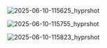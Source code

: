  
![2025-06-10-115625_hyprshot](https://github.com/user-attachments/assets/85a84dab-c382-49f0-9f7b-d6daabbac4da)

![2025-06-10-115755_hyprshot](https://github.com/user-attachments/assets/e5e3daa2-2ea2-47a0-90a4-0d4cc3acb442)

![2025-06-10-115823_hyprshot](https://github.com/user-attachments/assets/64ce95dd-3bea-48bc-8957-7435c2365f90)

